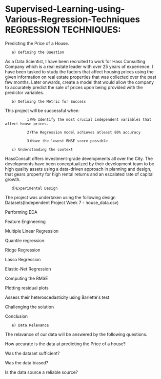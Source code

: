 # Supervised-Learning-using-Various-Regression-Techniques  REGRESSION TECHNIQUES:

Predicting the Price of a House.

       a) Defining the Question
       
As a Data Scientist, I have been recruited to work for Hass Consulting Company which is a real estate leader with over 25 years of experience. I have been tasked to study the factors that affect housing prices using the given information on real estate properties that was collected over the past few months. Later onwards, create a model that would allow the company to accurately predict the sale of prices upon being provided with the predictor variables.


       b) Defining the Metric for Success
  
This project will be successful when:

              1)We Identify the most crucial independent variables that affect house prices.

              2)The Regression model achieves atleast 80% accuracy

              3)Have the lowest RMSE score possible

       c) Understanding the context
       
HassConsult offers investment-grade developments all over the City. The developments have been conceptualized by their development team to be high quality assets using a data-driven approach in planning and design, that gears property for high rental returns and an escalated rate of capital growth.

       d)Experimental Design
       
The project was undertaken using the following design Datasets(Independent Project Week 7 - house_data.csv)

Performing EDA

Feature Engineering

Multiple Linear Regression

Quantile regression

Ridge Regression

Lasso Regression

Elastic-Net Regression

Computing the RMSE

Plotting residual plots

Assess their heteroscedasticity using Barlette's test

Challenging the solution

Conclusion

       e) Data Relevance
       
The relavance of our data will be answered by the following questions.

How accurate is the data at predicting the Price of a house?

Was the dataset sufficient?

Was the data biased?

Is the data source a reliable source?
